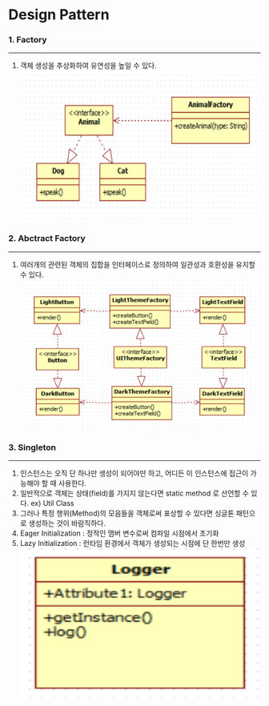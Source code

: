 # Design Pattern<br/>
### 1. Factory 

---

1) 객체 생성을 추상화하여 유연성을 높일 수 있다.
<img style="width:500px; height:300px;" src="https://github.com/huneeJung/DesignPattern/blob/main/Factory.png?raw=true"></img>

### 2. Abctract Factory

---

1) 여러개의 관련된 객체의 집합을 인터페이스로 정의하여 일관성과 호환성을 유지할 수 있다.
<img style="width:500px; height:300px;" src="https://github.com/huneeJung/DesignPattern/blob/main/AbstractFactory.png?raw=true"></img>

### 3. Singleton

---

1) 인스턴스는 오직 단 하나만 생성이 되어야만 하고, 어디든 이 인스턴스에 접근이 가능해야 할 때 사용한다.
2) 일반적으로 객체는 상태(field)를 가지지 않는다면 static method 로 선언할 수 있다. ex) Util Class
3) 그러나 특정 행위(Method)의 모음들을 객체로써 표상할 수 있다면 싱글톤 패턴으로 생성하는 것이 바람직하다.
4) Eager Initialization : 정적인 맴버 변수로써 컴파일 시점에서 초기화
5) Lazy Initialization : 런타임 환경에서 객체가 생성되는 시점에 단 한번만 생성
<img style="width:500px; height:300px;" src="https://github.com/huneeJung/DesignPattern/blob/main/Singleton.png?raw=true"></img>
